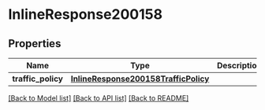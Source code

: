 # InlineResponse200158

## Properties
Name | Type | Description | Notes
------------ | ------------- | ------------- | -------------
**traffic_policy** | [**InlineResponse200158TrafficPolicy**](InlineResponse200158TrafficPolicy.md) |  | [optional] 

[[Back to Model list]](../README.md#documentation-for-models) [[Back to API list]](../README.md#documentation-for-api-endpoints) [[Back to README]](../README.md)

